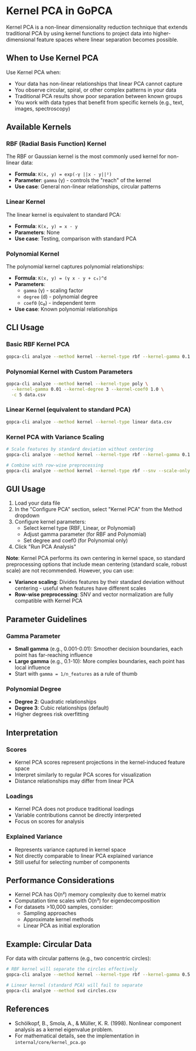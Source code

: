 # Kernel PCA in GoPCA

Kernel PCA is a non-linear dimensionality reduction technique that extends traditional PCA by using kernel functions to project data into higher-dimensional feature spaces where linear separation becomes possible.

## When to Use Kernel PCA

Use Kernel PCA when:
- Your data has non-linear relationships that linear PCA cannot capture
- You observe circular, spiral, or other complex patterns in your data
- Traditional PCA results show poor separation between known groups
- You work with data types that benefit from specific kernels (e.g., text, images, spectroscopy)

## Available Kernels

### RBF (Radial Basis Function) Kernel
The RBF or Gaussian kernel is the most commonly used kernel for non-linear data:
- **Formula**: `K(x, y) = exp(-γ ||x - y||²)`
- **Parameter**: `gamma` (γ) - controls the "reach" of the kernel
- **Use case**: General non-linear relationships, circular patterns

### Linear Kernel  
The linear kernel is equivalent to standard PCA:
- **Formula**: `K(x, y) = x · y`
- **Parameters**: None
- **Use case**: Testing, comparison with standard PCA

### Polynomial Kernel
The polynomial kernel captures polynomial relationships:
- **Formula**: `K(x, y) = (γ x · y + c₀)^d`
- **Parameters**: 
  - `gamma` (γ) - scaling factor
  - `degree` (d) - polynomial degree
  - `coef0` (c₀) - independent term
- **Use case**: Known polynomial relationships

## CLI Usage

### Basic RBF Kernel PCA
```bash
gopca-cli analyze --method kernel --kernel-type rbf --kernel-gamma 0.1 data.csv
```

### Polynomial Kernel with Custom Parameters
```bash
gopca-cli analyze --method kernel --kernel-type poly \
  --kernel-gamma 0.01 --kernel-degree 3 --kernel-coef0 1.0 \
  -c 5 data.csv
```

### Linear Kernel (equivalent to standard PCA)
```bash
gopca-cli analyze --method kernel --kernel-type linear data.csv
```

### Kernel PCA with Variance Scaling
```bash
# Scale features by standard deviation without centering
gopca-cli analyze --method kernel --kernel-type rbf --kernel-gamma 0.1 --scale-only data.csv

# Combine with row-wise preprocessing
gopca-cli analyze --method kernel --kernel-type rbf --snv --scale-only spectral_data.csv
```

## GUI Usage

1. Load your data file
2. In the "Configure PCA" section, select "Kernel PCA" from the Method dropdown
3. Configure kernel parameters:
   - Select kernel type (RBF, Linear, or Polynomial)
   - Adjust gamma parameter (for RBF and Polynomial)
   - Set degree and coef0 (for Polynomial only)
4. Click "Run PCA Analysis"

**Note**: Kernel PCA performs its own centering in kernel space, so standard preprocessing options that include mean centering (standard scale, robust scale) are not recommended. However, you can use:
- **Variance scaling**: Divides features by their standard deviation without centering - useful when features have different scales
- **Row-wise preprocessing**: SNV and vector normalization are fully compatible with Kernel PCA

## Parameter Guidelines

### Gamma Parameter
- **Small gamma** (e.g., 0.001-0.01): Smoother decision boundaries, each point has far-reaching influence
- **Large gamma** (e.g., 0.1-10): More complex boundaries, each point has local influence
- Start with `gamma = 1/n_features` as a rule of thumb

### Polynomial Degree
- **Degree 2**: Quadratic relationships
- **Degree 3**: Cubic relationships (default)
- Higher degrees risk overfitting

## Interpretation

### Scores
- Kernel PCA scores represent projections in the kernel-induced feature space
- Interpret similarly to regular PCA scores for visualization
- Distance relationships may differ from linear PCA

### Loadings
- Kernel PCA does not produce traditional loadings
- Variable contributions cannot be directly interpreted
- Focus on scores for analysis

### Explained Variance
- Represents variance captured in kernel space
- Not directly comparable to linear PCA explained variance
- Still useful for selecting number of components

## Performance Considerations

- Kernel PCA has O(n²) memory complexity due to kernel matrix
- Computation time scales with O(n³) for eigendecomposition
- For datasets >10,000 samples, consider:
  - Sampling approaches
  - Approximate kernel methods
  - Linear PCA as initial exploration

## Example: Circular Data

For data with circular patterns (e.g., two concentric circles):
```bash
# RBF kernel will separate the circles effectively
gopca-cli analyze --method kernel --kernel-type rbf --kernel-gamma 0.5 circles.csv

# Linear kernel (standard PCA) will fail to separate
gopca-cli analyze --method svd circles.csv
```

## References

- Schölkopf, B., Smola, A., & Müller, K. R. (1998). Nonlinear component analysis as a kernel eigenvalue problem.
- For mathematical details, see the implementation in `internal/core/kernel_pca.go`
